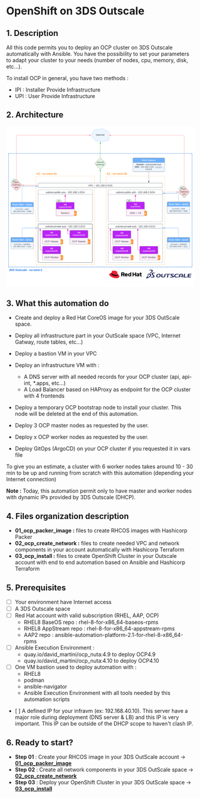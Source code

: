 # OpenShift on 3DS Outscale

## 1. Description

All this code permits you to deploy an OCP cluster on 3DS Outscale automatically with Ansible. You have the possibility to set your parameters to adapt your cluster to your needs (number of nodes, cpu, memory, disk, etc...).

To install OCP in general, you have two methods :
* IPI : Installer Provide Infrastructure
* UPI : User Provide Infrastructure

## 2. Architecture
 
 ![Schema](docs/ocp-3ds-outscale.svg)

## 3. What this automation do

* Create and deploy a Red Hat CoreOS image for your 3DS OutScale space.

* Deploy all infrastructure part in your OutScale space (VPC, Internet Gatway, route tables, etc...)

* Deploy a bastion VM in your VPC

* Deploy an infrastructure VM with :
	- A DNS server with all needed records for your OCP cluster (api, api-int, *.apps, etc...)
	- A Load Balancer based on HAProxy as endpoint for the OCP cluster with 4 frontends

* Deploy a temporary OCP bootstrap node to install your cluster. This node will be deleted at the end of this automation.

* Deploy 3 OCP master nodes as requested by the user.

* Deploy x OCP worker nodes as requested by the user.

* Deploy GitOps (ArgoCD) on your OCP cluster if you requested it in vars file

To give you an estimate, a cluster with 6 worker nodes takes around 10 - 30 min to be up and running from scratch with this automation (depending your Internet connection)

**Note :** Today, this automation permit only to have master and worker nodes with dynamic IPs provided by 3DS Outscale (DHCP).

## 4. Files organization description

* **01_ocp_packer_image :** files to create RHCOS images with Hashicorp Packer
* **02_ocp_create_network :** files to create needed VPC and network components in your account automatically with Hashicorp Terraform
* **03_ocp_install :** files to create OpenShift Cluster in your Outscale account with end to end automation based on Ansible and Hashicorp Terraform

## 5. Prerequisites

- [ ] Your environment have Internet access
- [ ] A 3DS Outscale space
- [ ] Red Hat account with valid subscription (RHEL, AAP, OCP)
	- RHEL8 BaseOS repo : rhel-8-for-x86_64-baseos-rpms
	- RHEL8 AppStream repo : rhel-8-for-x86_64-appstream-rpms
	- AAP2 repo : ansible-automation-platform-2.1-for-rhel-8-x86_64-rpms
- [ ] Ansible Execution Environment : 
	- quay.io/david_martini/ocp_nuta:4.9 to deploy OCP4.9
	- quay.io/david_martini/ocp_nuta:4.10 to deploy OCP4.10
- [ ] One VM bastion used to deploy automation with :
	- RHEL8
	- podman
	- ansible-navigator
	- Ansible Execution Environment with all tools needed by this automation scripts
- [ ] A defined IP for your infravm (ex: 192.168.40.10). This server have a major role during deployment (DNS server & LB) and this IP is very important. This IP can be outside of the DHCP scope to haven't clash IP.

## 6. Ready to start?

- **Step 01** : Create your RHCOS image in your 3DS OutScale account -> [**01_ocp_packer_image**](01_ocp_packer_image/README.md)
- **Step 02** : Create all network components in your 3DS OutScale space -> [**02_ocp_create_network**](02_ocp_create_network/README.md)
- **Step 03** : Deploy your OpenShift Cluster in your 3DS OutScale space -> [**03_ocp_install**](03_ocp_install/README.md)